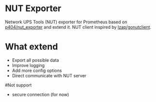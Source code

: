# NUT Exporter
Network UPS Tools (NUT) exporter for Prometheus based on [p404/nut_exporter](https://github.com/p404/nut_exporter) and extend it.
NUT client inspired by [lzap/gonutclient](https://github.com/lzap/gonutclient).

# What extend
- Export all possible data
- Improve logging
- Add more config options
- Direct communicate with NUT server

#Not support
- secure connection (for now)